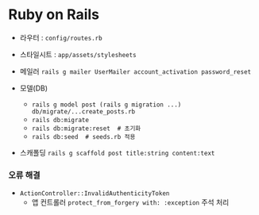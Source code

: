 # Ruby on Rails

* 라우터 : `config/routes.rb`

* 스타일시트 : `app/assets/stylesheets`

* 메일러
`rails g mailer UserMailer account_activation password_reset`

* 모델(DB)
  * `rails g model post (rails g migration ...)
db/migrate/...create_posts.rb`
  * `rails db:migrate`
  * `rails db:migrate:reset  # 초기화`
  * `rails db:seed  # seeds.rb 적용`

* 스캐폴딩
`rails g scaffold post title:string content:text`

### 오류 해결

* `ActionController::InvalidAuthenticityToken`
  * 앱 컨트롤러 `protect_from_forgery with: :exception` 주석 처리
